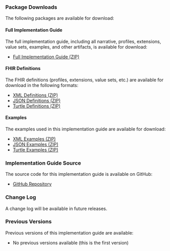 ### Package Downloads

The following packages are available for download:

#### Full Implementation Guide

The full implementation guide, including all narrative, profiles, extensions, value sets, examples, and other artifacts, is available for download:

- [Full Implementation Guide (ZIP)](full-ig.zip)

#### FHIR Definitions

The FHIR definitions (profiles, extensions, value sets, etc.) are available for download in the following formats:

- [XML Definitions (ZIP)](definitions.xml.zip)
- [JSON Definitions (ZIP)](definitions.json.zip)
- [Turtle Definitions (ZIP)](definitions.ttl.zip)

#### Examples

The examples used in this implementation guide are available for download:

- [XML Examples (ZIP)](examples.xml.zip)
- [JSON Examples (ZIP)](examples.json.zip)
- [Turtle Examples (ZIP)](examples.ttl.zip)

### Implementation Guide Source

The source code for this implementation guide is available on GitHub:

- [GitHub Repository](https://github.com/HL7/medicaid-cred-mgmt)

### Change Log

A change log will be available in future releases.

### Previous Versions

Previous versions of this implementation guide are available:

- No previous versions available (this is the first version)
